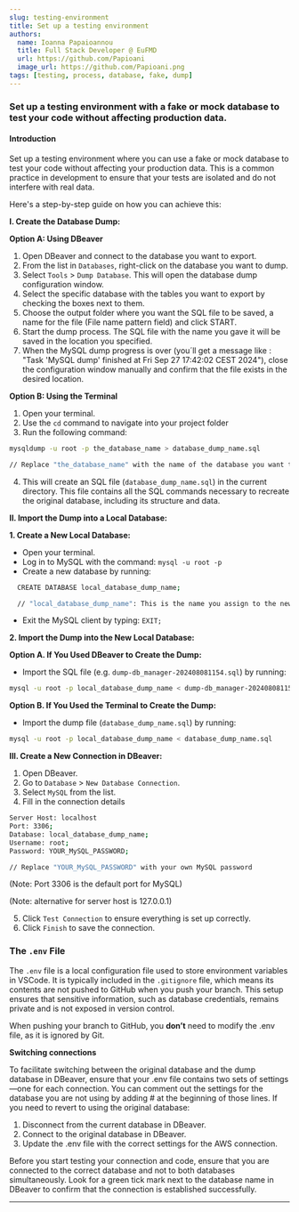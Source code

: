 ```yaml
---
slug: testing-environment
title: Set up a testing environment
authors:
  name: Ioanna Papaioannou
  title: Full Stack Developer @ EuFMD
  url: https://github.com/Papioani
  image_url: https://github.com/Papioani.png
tags: [testing, process, database, fake, dump]
---
```


### Set up a testing environment with a fake or mock database to test your code without affecting production data.

#### Introduction

Set up a testing environment where you can use a fake or mock database to test your code without affecting your production data. This is a common practice in development to ensure that your tests are isolated and do not interfere with real data.

Here's a step-by-step guide on how you can achieve this:

**I. Create the Database Dump:**

**Option A: Using DBeaver**

1.  Open DBeaver and connect to the database you want to export.
2.  From the list in `Databases`, right-click on the database you want to dump.
3.  Select `Tools` > `Dump Database`. This will open the database dump configuration window.
4.  Select the specific database with the tables you want to export by checking the boxes next to them.
5.  Choose the output folder where you want the SQL file to be saved, a name for the file (File name pattern field) and click START.
6.  Start the dump process. The SQL file with the name you gave it will be saved in the location you specified.
7.  When the MySQL dump progress is over (you´ll get a message like : "Task 'MySQL dump' finished at Fri Sep 27 17:42:02 CEST 2024"), close the configuration window manually and confirm that the file exists in the desired location.

**Option B: Using the Terminal**

1.  Open your terminal.
2.  Use the `cd` command to navigate into your project folder
3.  Run the following command:

```bash
mysqldump -u root -p the_database_name > database_dump_name.sql

// Replace "the_database_name" with the name of the database you want to dump and "database_dump_name" with the desired name for your dump file.
```

4.  This will create an SQL file (`database_dump_name.sql`) in the current directory. This file contains all the SQL commands necessary to recreate the original database, including its structure and data.

**II. Import the Dump into a Local Database:**

**1. Create a New Local Database:**

- Open your terminal.
- Log in to MySQL with the command: `mysql -u root -p`
- Create a new database by running:

```bash
  CREATE DATABASE local_database_dump_name;

  // "local_database_dump_name": This is the name you assign to the new local database where you will import the dump. You can choose any name you prefer for this database.
```

- Exit the MySQL client by typing: `EXIT;`

**2. Import the Dump into the New Local Database:**

**Option A. If You Used DBeaver to Create the Dump:**

- Import the SQL file (e.g. `dump-db_manager-202408081154.sql`) by running:

```bash
mysql -u root -p local_database_dump_name < dump-db_manager-202408081154.sql
```

**Option B. If You Used the Terminal to Create the Dump:**

- Import the dump file (`database_dump_name.sql`) by running:

```bash
mysql -u root -p local_database_dump_name < database_dump_name.sql
```

**III. Create a New Connection in DBeaver:**

1.  Open DBeaver.
2.  Go to `Database` > `New Database Connection`.
3.  Select `MySQL` from the list.
4.  Fill in the connection details

```bash
Server Host: localhost
Port: 3306;
Database: local_database_dump_name;
Username: root;
Password: YOUR_MySQL_PASSWORD;

// Replace "YOUR_MySQL_PASSWORD" with your own MySQL password
```

(Note: Port 3306 is the default port for MySQL)

(Note: alternative for server host is 127.0.0.1)

5.  Click `Test Connection` to ensure everything is set up correctly.
6.  Click `Finish` to save the connection.

### **The `.env` File**

The `.env` file is a local configuration file used to store environment variables in VSCode. It is typically included in the `.gitignore` file, which means its contents are not pushed to GitHub when you push your branch. This setup ensures that sensitive information, such as database credentials, remains private and is not exposed in version control.

When pushing your branch to GitHub, you **don’t** need to modify the .env file, as it is ignored by Git.

**Switching connections**

To facilitate switching between the original database and the dump database in DBeaver, ensure that your .env file contains two sets of settings—one for each connection. You can comment out the settings for the database you are not using by adding # at the beginning of those lines. If you need to revert to using the original database:

1. Disconnect from the current database in DBeaver.
2. Connect to the original database in DBeaver.
3. Update the .env file with the correct settings for the AWS connection.

Before you start testing your connection and code, ensure that you are connected to the correct database and not to both databases simultaneously. Look for a green tick mark next to the database name in DBeaver to confirm that the connection is established successfully.

---
